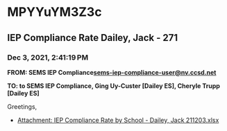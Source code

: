 # MPYYuYM3Z3c
## IEP Compliance Rate Dailey, Jack - 271
### Dec 3, 2021, 2:41:19 PM
**FROM: SEMS IEP Compliance<sems-iep-compliance-user@nv.ccsd.net>**

**TO: to SEMS IEP Compliance, Ging Uy-Custer [Dailey ES], Cheryle Trupp [Dailey ES]**


Greetings,  





* [Attachment: IEP Compliance Rate by School - Dailey, Jack 211203.xlsx](MPYYuYM3Z3c-attachment-1.xlsx)
